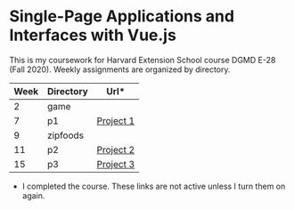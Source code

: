 # Single-Page Applications and Interfaces with Vue.js

This is my coursework for Harvard Extension School course DGMD E-28 (Fall 2020).  Weekly assignments are organized by directory.

Week | Directory | Url*
-----|-----------|---------
2 | game |
7 | p1 | [Project 1](https://e28p1.davejk.me)
9 | zipfoods |
11 | p2 | [Project 2](https://e28p2.davejk.me)
15 | p3 | [Project 3](https://e28p3.davejk.me)

* I completed the course.  These links are not active unless I turn them on again.
